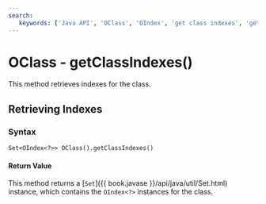 ```yaml
---
search:
   keywords: ['Java API', 'OClass', 'OIndex', 'get class indexes', 'getClassIndexes']
---
```


# OClass - getClassIndexes()

This method retrieves indexes for the class.

## Retrieving Indexes

### Syntax

```
Set<OIndex<?>> OClass().getClassIndexes()
```

#### Return Value

This method returns a [`Set`]({{ book.javase }}/api/java/util/Set.html) instance, which contains the `OIndex<?>` instances for the class.
